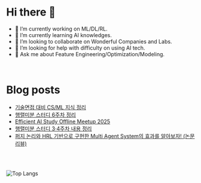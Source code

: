 # Hi there 👋

- 🔭 I’m currently working on ML/DL/RL.
- 🌱 I’m currently learning AI knowledges.
- 👯 I’m looking to collaborate on Wonderful Companies and Labs.
- 🤔 I’m looking for help with difficulty on using AI tech.
- 💬 Ask me about Feature Engineering/Optimization/Modeling.


<br>

# Blog posts
<!-- BLOG-POST-LIST:START -->
- [기술면접 대비 CS/ML 지식 정리](https://velog.io/@dyung2/%EA%B8%B0%EC%88%A0%EB%A9%B4%EC%A0%91-%EB%8C%80%EB%B9%84-CSML-%EC%A7%80%EC%8B%9D-%EC%A0%95%EB%A6%AC-rueo4fdb)
- [행렬미분 스터디 6주차 정리](https://velog.io/@dyung2/%ED%96%89%EB%A0%AC%EB%AF%B8%EB%B6%84-%EC%8A%A4%ED%84%B0%EB%94%94-6%EC%A3%BC%EC%B0%A8-%EC%A0%95%EB%A6%AC)
- [Efficient AI Study Offline Meetup 2025](https://velog.io/@dyung2/Efficient-AI-Study-Offline-Meetup-2025)
- [행렬미분 스터디 3·4주차 내용 정리](https://velog.io/@dyung2/%ED%96%89%EB%A0%AC%EB%AF%B8%EB%B6%84-%EC%8A%A4%ED%84%B0%EB%94%94-3%EC%A3%BC%EC%B0%A8-%EB%82%B4%EC%9A%A9-%EC%A0%95%EB%A6%AC)
- [퍼지 논리와 HRL 기반으로 구현한 Multi Agent System의 효과를 알아보자! &lpar;논문 리뷰&rpar;](https://velog.io/@dyung2/%ED%8D%BC%EC%A7%80-%EB%85%BC%EB%A6%AC%EC%99%80-HRL-%EA%B8%B0%EB%B0%98%EC%9C%BC%EB%A1%9C-%EA%B5%AC%ED%98%84%ED%95%9C-Multi-Agent-System%EC%9D%98-%ED%9A%A8%EA%B3%BC%EB%A5%BC-%EC%95%8C%EC%95%84%EB%B3%B4%EC%9E%90-%EB%85%BC%EB%AC%B8-%EB%A6%AC%EB%B7%B0-rran1exi)
<!-- BLOG-POST-LIST:END -->

<br>
<br>

![Top Langs](https://github-readme-stats.vercel.app/api/top-langs/?username=DoYoungNim&layout=compact)

<!--
**DoYoungNim/DoYoungNim** is a ✨ _special_ ✨ repository because its `README.md` (this file) appears on your GitHub profile.

Here are some ideas to get you started:

- 🔭 I’m currently working on ...
- 🌱 I’m currently learning ...
- 👯 I’m looking to collaborate on ...
- 🤔 I’m looking for help with ...
- 💬 Ask me about ...
- 📫 How to reach me: ...
- 😄 Pronouns: ...
- ⚡ Fun fact: ...
-->
